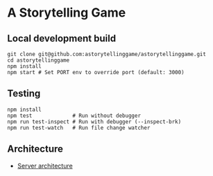 A Storytelling Game
===================

Local development build
-----------------------

```
git clone git@github.com:astorytellinggame/astorytellinggame.git
cd astorytellinggame
npm install
npm start # Set PORT env to override port (default: 3000)
```

Testing
-------

```
npm install
npm test             # Run without debugger
npm run test-inspect # Run with debugger (--inspect-brk)
npm run test-watch   # Run file change watcher
```

Architecture
------------

 * [Server architecture](./docs/ARCHITECTURE.md)
